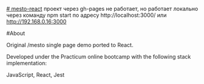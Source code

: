 [# mesto-react](https://ageevdmitryminsk.github.io/mesto-react/public/index.html) проект через gh-pages не работает, 
но работает локально через команду npm start по адресу http://localhost:3000/ или http://192.168.0.16:3000


#About

Original /mesto single page demo ported to React.

Developed under the Practicum online bootcamp with the following stack implementation:

JavaScript, React, Jest
